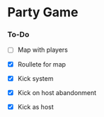 # Party Game

### To-Do

- [ ] Map with players
- [x] Roullete for map

- [x] Kick system
- [x] Kick on host abandonment
- [x] Kick as host
